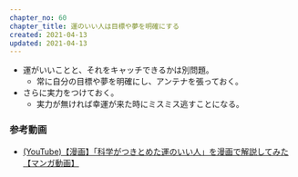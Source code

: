 ```yaml
---
chapter_no: 60
chapter_title: 運のいい人は目標や夢を明確にする
created: 2021-04-13
updated: 2021-04-13
---
```

- 運がいいことと、それをキャッチできるかは別問題。
  - 常に自分の目標や夢を明確にし、アンテナを張っておく。
- さらに実力をつけておく。
  - 実力が無ければ幸運が来た時にミスミス逃すことになる。

### 参考動画
- [(YouTube)【漫画】「科学がつきとめた運のいい人」を漫画で解説してみた【マンガ動画】](https://www.youtube.com/watch?v=JA191JsRaWc)
